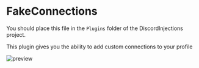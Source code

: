 # FakeConnections

You should place this file in the `Plugins` folder of the DiscordInjections project.

This plugin gives you the ability to add custom connections to your profile

![preview](https://i-need.discord.cards/fed74a.png)